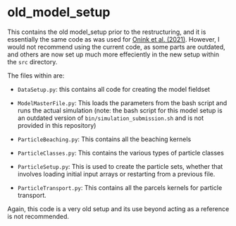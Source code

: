 # old_model_setup
This contains the old model_setup prior to the restructuring, and it is essentially the same
code as was used for [Onink et al. (2021)](https://doi.org/10.1088/1748-9326/abecbd). However,
I would not recommend using the current code, as some parts are outdated, and others are now
set up much more effeciently in the new setup within the `src` directory. 

The files within are:
- `DataSetup.py`: this contains all code for creating the model fieldset
- `ModelMasterFile.py`: This loads the parameters from the bash script and runs the actual
simulation (note: the bash script for this model setup is an outdated version of 
  `bin/simulation_submission.sh` and is not provided in this repository)
  
- `ParticleBeaching.py`: This contains all the beaching kernels
- `ParticleClasses.py`: This contains the various types of particle classes
- `ParticleSetup.py`: This is used to create the particle sets, whether that involves loading
initial input arrays or restarting from a previous file.
  
- `ParticleTransport.py`: This contains all the parcels kernels for particle transport.

Again, this code is a very old setup and its use beyond acting as a reference is not
recommended.
